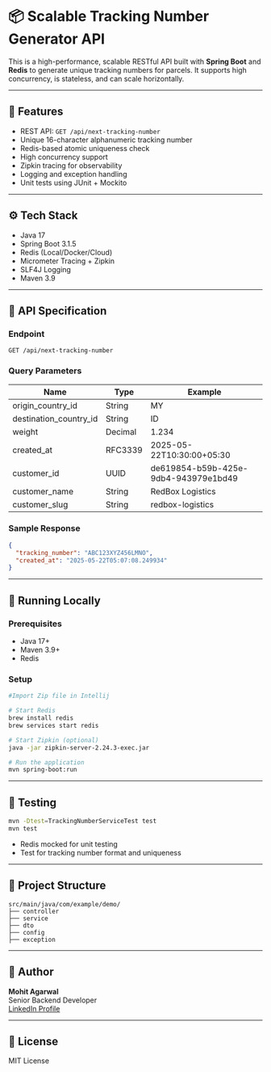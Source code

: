 # 📦 Scalable Tracking Number Generator API

This is a high-performance, scalable RESTful API built with **Spring Boot** and **Redis** to generate unique tracking numbers for parcels. It supports high concurrency, is stateless, and can scale horizontally.

---

## 🧾 Features

- REST API: `GET /api/next-tracking-number`
- Unique 16-character alphanumeric tracking number
- Redis-based atomic uniqueness check
- High concurrency support
- Zipkin tracing for observability
- Logging and exception handling
- Unit tests using JUnit + Mockito

---

## ⚙️ Tech Stack

- Java 17
- Spring Boot 3.1.5
- Redis (Local/Docker/Cloud)
- Micrometer Tracing + Zipkin
- SLF4J Logging
- Maven 3.9

---

## 🔗 API Specification

### Endpoint
```
GET /api/next-tracking-number
```

### Query Parameters

| Name                  | Type    | Example                                      |
|-----------------------|---------|----------------------------------------------|
| origin_country_id     | String  | MY                                           |
| destination_country_id| String  | ID                                           |
| weight                | Decimal | 1.234                                        |
| created_at            | RFC3339 | 2025-05-22T10:30:00+05:30                    |
| customer_id           | UUID    | de619854-b59b-425e-9db4-943979e1bd49         |
| customer_name         | String  | RedBox Logistics                             |
| customer_slug         | String  | redbox-logistics                             |

### Sample Response

```json
{
  "tracking_number": "ABC123XYZ456LMNO",
  "created_at": "2025-05-22T05:07:08.249934"
}
```

---

## 🚀 Running Locally

### Prerequisites

- Java 17+
- Maven 3.9+
- Redis

### Setup

```bash
#Import Zip file in Intellij

# Start Redis
brew install redis
brew services start redis

# Start Zipkin (optional)
java -jar zipkin-server-2.24.3-exec.jar

# Run the application
mvn spring-boot:run
```

---

## 🧪 Testing

```bash
mvn -Dtest=TrackingNumberServiceTest test
mvn test
```

- Redis mocked for unit testing
- Test for tracking number format and uniqueness

---

## 📂 Project Structure

```
src/main/java/com/example/demo/
├── controller
├── service
├── dto
├── config
├── exception
```

---

## 👤 Author

**Mohit Agarwal**  
Senior Backend Developer  
[LinkedIn Profile](https://www.linkedin.com/in/mohit-agarwal-9712672a1/)

---

## 📄 License

MIT License
